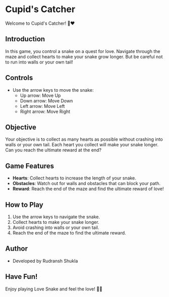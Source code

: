 # Cupid's Catcher

Welcome to Cupid's Catcher! 🐍❤️

## Introduction
In this game, you control a snake on a quest for love. Navigate through the maze and collect hearts to make your snake grow longer. But be careful not to run into walls or your own tail! 

## Controls
- Use the arrow keys to move the snake:
  - Up arrow: Move Up
  - Down arrow: Move Down
  - Left arrow: Move Left
  - Right arrow: Move Right

## Objective
Your objective is to collect as many hearts as possible without crashing into walls or your own tail. Each heart you collect will make your snake longer. Can you reach the ultimate reward at the end?

## Game Features
- **Hearts**: Collect hearts to increase the length of your snake.
- **Obstacles**: Watch out for walls and obstacles that can block your path.
- **Reward**: Reach the end of the maze and find the ultimate reward of love!

## How to Play
1. Use the arrow keys to navigate the snake.
2. Collect hearts to make your snake longer.
3. Avoid crashing into walls or your own tail.
4. Reach the end of the maze to find the ultimate reward.

## Author
-  Developed by Rudransh Shukla

## Have Fun!
Enjoy playing Love Snake and feel the love! 💖🐍
